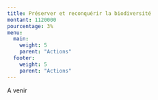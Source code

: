 ```yaml
---
title: Préserver et reconquérir la biodiversité
montant: 1120000
pourcentage: 3%
menu:
  main:
    weight: 5
    parent: "Actions"
  footer:
    weight: 5
    parent: "Actions"
---
```



A venir